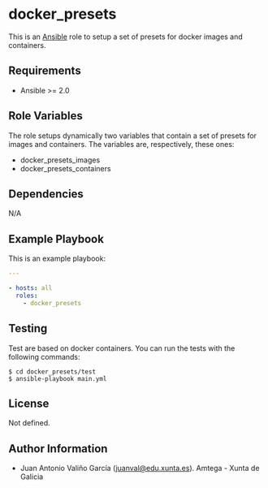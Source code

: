 # docker_presets

This is an [Ansible](http://www.ansible.com) role to setup a set of presets for docker images and containers.

## Requirements

- Ansible >= 2.0

## Role Variables

The role setups dynamically two variables that contain a set of presets for images and containers. The variables are, respectively, these ones:

- docker_presets_images
- docker_presets_containers

## Dependencies

N/A

## Example Playbook

This is an example playbook:

```yaml
---

- hosts: all
  roles:
    - docker_presets
```

## Testing

Test are based on docker containers. You can run the tests with the following commands:

```shell
$ cd docker_presets/test
$ ansible-playbook main.yml
```

## License

Not defined.

## Author Information

- Juan Antonio Valiño García ([juanval@edu.xunta.es](mailto:juanval@edu.xunta.es)). Amtega - Xunta de Galicia
